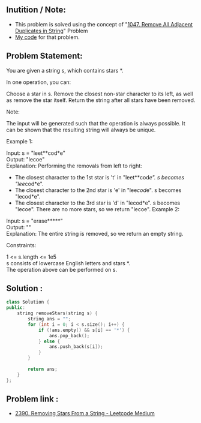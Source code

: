 ## Inutition / Note:
- This problem is solved using the concept of "[1047. Remove All Adjacent Duplicates in String](https://leetcode.com/problems/remove-all-adjacent-duplicates-in-string/ "Leetcode Easy")" Problem  
-   [My code](/Remove%20Consecutive%20Characters/1047.%20Remove%20All%20Adjacent%20Duplicates%20In%20String%20-%20Leetcode(Easy).md "Github Link")  for that problem. 


## Problem Statement:
You are given a string s, which contains stars *.

In one operation, you can:

Choose a star in s.
Remove the closest non-star character to its left, as well as remove the star itself.
Return the string after all stars have been removed.

Note:

The input will be generated such that the operation is always possible.
It can be shown that the resulting string will always be unique.
 

Example 1:

Input: s = "leet**cod*e" </br>
Output: "lecoe"</br>
Explanation: Performing the removals from left to right:
- The closest character to the 1st star is 't' in "leet**cod*e". s becomes "lee*cod*e".
- The closest character to the 2nd star is 'e' in "lee*cod*e". s becomes "lecod*e".
- The closest character to the 3rd star is 'd' in "lecod*e". s becomes "lecoe".
There are no more stars, so we return "lecoe".
Example 2:

Input: s = "erase*****"</br>
Output: ""</br>
Explanation: The entire string is removed, so we return an empty string.
 

Constraints:

1 <= s.length <= 1e5</br>
s consists of lowercase English letters and stars *.</br>
The operation above can be performed on s.


## Solution :
```c++
class Solution {
public:
    string removeStars(string s) {
        string ans = "";
        for (int i = 0; i < s.size(); i++) {
            if (!ans.empty() && s[i] == '*') {
                ans.pop_back();
            } else {
                ans.push_back(s[i]);
            }
        }
        
        return ans;
    }
};
```

## Problem link :
- [2390. Removing Stars From a String - Leetcode Medium](https://leetcode.com/problems/removing-stars-from-a-string/)